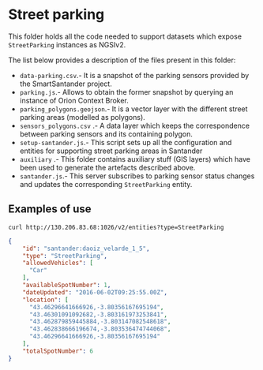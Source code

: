 # Street parking

This folder holds all the code needed to support datasets which expose `StreetParking` instances as NGSIv2.

The list below provides a description of the files present in this folder:

* `data-parking.csv`.- It is a snapshot of the parking sensors provided by the SmartSantander project.
* `parking.js`.- Allows to obtain the former snapshot by querying an instance of Orion Context Broker.
* `parking_polygons.geojson`.- It is a vector layer with the different street parking areas (modelled as polygons).
* `sensors_polygons.csv` .- A data layer which keeps the correspondence between parking sensors and its containing polygon.
* `setup-santander.js`.- This script sets up all the configuration and entities for supporting street parking areas in Santander
* `auxiliary` .- This folder contains auxiliary stuff (GIS layers) which have been used to generate the artefacts described above. 
* `santander.js`.- This server subscribes to parking sensor status changes and updates the corresponding `StreetParking` entity. 

## Examples of use

```
curl http://130.206.83.68:1026/v2/entities?type=StreetParking
```

```json
{
    "id": "santander:daoiz_velarde_1_5",
    "type": "StreetParking",
    "allowedVehicles": [
      "Car"
    ],
    "availableSpotNumber": 1,
    "dateUpdated": "2016-06-02T09:25:55.00Z",
    "location": [
      "43.46296641666926,-3.80356167695194",
      "43.46301091092682,-3.803161973253841",
      "43.462879859445884,-3.803147082548618",
      "43.462838666196674,-3.803536474744068",
      "43.46296641666926,-3.80356167695194"
    ],
    "totalSpotNumber": 6
}
```